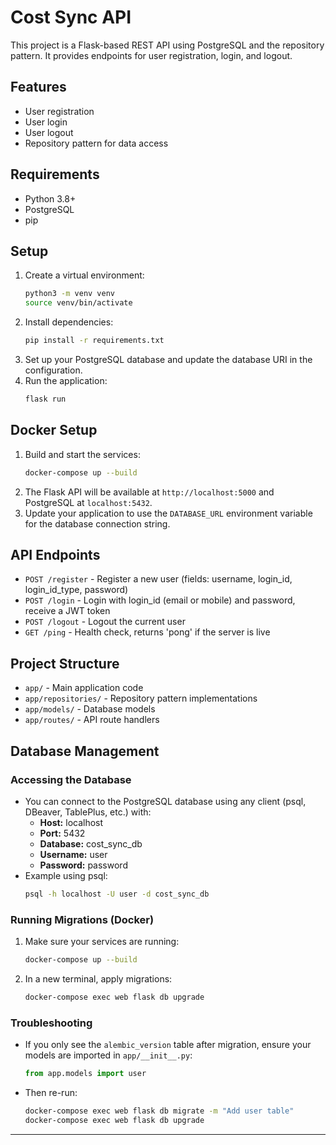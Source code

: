 # Cost Sync API

This project is a Flask-based REST API using PostgreSQL and the repository pattern. It provides endpoints for user registration, login, and logout.

## Features
- User registration
- User login
- User logout
- Repository pattern for data access

## Requirements
- Python 3.8+
- PostgreSQL
- pip

## Setup
1. Create a virtual environment:
   ```sh
   python3 -m venv venv
   source venv/bin/activate
   ```
2. Install dependencies:
   ```sh
   pip install -r requirements.txt
   ```
3. Set up your PostgreSQL database and update the database URI in the configuration.
4. Run the application:
   ```sh
   flask run
   ```

## Docker Setup

1. Build and start the services:
   ```sh
   docker-compose up --build
   ```
2. The Flask API will be available at `http://localhost:5000` and PostgreSQL at `localhost:5432`.
3. Update your application to use the `DATABASE_URL` environment variable for the database connection string.

## API Endpoints
- `POST /register` - Register a new user (fields: username, login_id, login_id_type, password)
- `POST /login` - Login with login_id (email or mobile) and password, receive a JWT token
- `POST /logout` - Logout the current user
- `GET /ping` - Health check, returns 'pong' if the server is live

## Project Structure
- `app/` - Main application code
- `app/repositories/` - Repository pattern implementations
- `app/models/` - Database models
- `app/routes/` - API route handlers

## Database Management

### Accessing the Database
- You can connect to the PostgreSQL database using any client (psql, DBeaver, TablePlus, etc.) with:
  - **Host:** localhost
  - **Port:** 5432
  - **Database:** cost_sync_db
  - **Username:** user
  - **Password:** password
- Example using psql:
  ```sh
  psql -h localhost -U user -d cost_sync_db
  ```

### Running Migrations (Docker)
1. Make sure your services are running:
   ```sh
   docker-compose up --build
   ```
2. In a new terminal, apply migrations:
   ```sh
   docker-compose exec web flask db upgrade
   ```

### Troubleshooting
- If you only see the `alembic_version` table after migration, ensure your models are imported in `app/__init__.py`:
  ```python
  from app.models import user
  ```
- Then re-run:
  ```sh
  docker-compose exec web flask db migrate -m "Add user table"
  docker-compose exec web flask db upgrade
  ```

---
